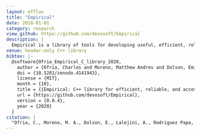 ```yaml
---
layout: efflux
title: "Empirical"
date: 2018-01-01
category: research
view_github: https://github.com/devosoft/Empirical
description: |
  Empirical is a library of tools for developing useful, efficient, reliable, and available scientific software. The provided code is header-only and encapsulated into the `emp` namespace, so it is simple to incorporate into existing projects.
venue: header-only C++ library
bibtex: |-
  @software{Ofria_Empirical_C_library_2020,
    author = {Ofria, Charles and Moreno, Matthew Andres and Dolson, Emily and Lalejini, Alex and Rodriguez Papa, Santiago and Fenton, Jake and Perry, Katherine and Jorgensen, Steven and hoffmanriley and grenewode and Baldwin Edwards, Oliver and Stredwick, Jason and cgnitash and theycallmeHeem and Vostinar, Anya and Moreno, Ryan and Schossau, Jory and Zaman, Luis and djrain},
    doi = {10.5281/zenodo.4141943},
    license = {MIT},
    month = {10},
    title = {{Empirical: C++ library for efficient, reliable, and accessible scientific software}},
    url = {https://github.com/devosoft/Empirical},
    version = {0.0.4},
    year = {2020}
  }
citation: |
  "Ofria, C., Moreno, M. A., Dolson, E., Lalejini, A., Rodriguez Papa, S., Fenton, J., Perry, K., Jorgensen, S., , H., , G., Baldwin Edwards, O., Stredwick, J., , C., , T., Vostinar, A., Moreno, R., Schossau, J., Zaman, L., & , D. (2020). Empirical: C++ library for efficient, reliable, and accessible scientific software (Version 0.0.4) [Computer software]. https://doi.org/10.5281/zenodo.4141943"
---
```

